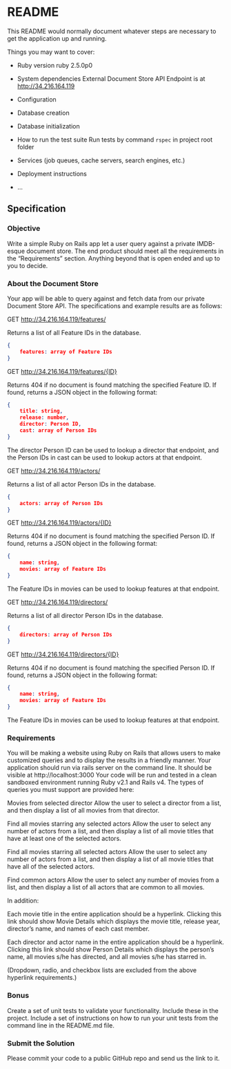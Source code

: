 # README

This README would normally document whatever steps are necessary to get the
application up and running.

Things you may want to cover:

* Ruby version
ruby 2.5.0p0

* System dependencies
External Document Store API Endpoint is at http://34.216.164.119

* Configuration

* Database creation

* Database initialization

* How to run the test suite
Run tests by command `rspec` in project root folder

* Services (job queues, cache servers, search engines, etc.)

* Deployment instructions

* ...

## Specification

### Objective

Write a simple Ruby on Rails app let a user query against a private IMDB-esque document store.  The end product should meet all the requirements in the “Requirements” section.  Anything beyond that is open ended and up to you to decide.

### About the Document Store

Your app will be able to query against and fetch data from our private Document Store API. The specifications and example results are as follows:

GET http://34.216.164.119/features/

Returns a list of all Feature IDs in the database.
```json
{
	features: array of Feature IDs
}
```

GET http://34.216.164.119/features/{ID}

Returns 404 if no document is found matching the specified Feature ID.  If found, returns a JSON object in the following format:

```json
{
	title: string,
	release: number,
	director: Person ID,
	cast: array of Person IDs
}
```

The director Person ID can be used to lookup a director that endpoint, and the Person IDs in cast can be used to lookup actors at that endpoint.


GET http://34.216.164.119/actors/

Returns a list of all actor Person IDs in the database.

```json
{
	actors: array of Person IDs
}
```


GET http://34.216.164.119/actors/{ID}

Returns 404 if no document is found matching the specified Person ID.  If found, returns a JSON object in the following format:

```json
{
	name: string,
	movies: array of Feature IDs
}
```

The Feature IDs in movies can be used to lookup features at that endpoint.


GET http://34.216.164.119/directors/

Returns a list of all director Person IDs in the database.

```json
{
	directors: array of Person IDs
}
```

GET http://34.216.164.119/directors/{ID}

Returns 404 if no document is found matching the specified Person ID.  If found, returns a JSON object in the following format:

```json
{
	name: string,
	movies: array of Feature IDs
}
```

The Feature IDs in movies can be used to lookup features at that endpoint.

### Requirements

You will be making a website using Ruby on Rails that allows users to make customized queries and to display the results in a friendly manner. Your application should run via  rails server on the command line. It should be visible at http://localhost:3000 Your code will be run and tested in a clean sandboxed environment running Ruby v2.1 and Rails v4. The types of queries you must support are provided here:

Movies from selected director
Allow the user to select a director from a list, and then display a list of all movies from that director.

Find all movies starring any selected actors
Allow the user to select any number of actors from a list, and then display a list of all movie titles that have at least one of the selected actors.

Find all movies starring all selected actors
Allow the user to select any number of actors from a list, and then display a list of all movie titles that have all of the selected actors.

Find common actors
Allow the user to select any number of movies from a list, and then display a list of all actors that are common to all movies.

In addition:

Each movie title in the entire application should be a hyperlink.  Clicking this link should show Movie Details which displays the movie title, release year, director’s name, and names of each cast member.

Each director and actor name in the entire application should be a hyperlink.  Clicking this link should show Person Details which displays the person’s name, all movies s/he has directed, and all movies s/he has starred in.

(Dropdown, radio, and checkbox lists are excluded from the above hyperlink requirements.)

### Bonus

Create a set of unit tests to validate your functionality.  Include these in the project.  Include a set of instructions on how to run your unit tests from the command line in the README.md file.

### Submit the Solution

Please commit your code to a public GitHub repo and send us the link to it.
